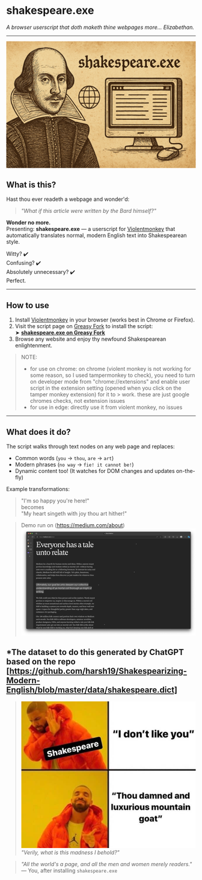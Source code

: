 # shakespeare.exe

*A browser userscript that doth maketh thine webpages more... Elizabethan.*

---
![banner](banner.png)  

## What is this?

Hast thou ever readeth a webpage and wonder'd:

> *"What if this article were written by the Bard himself?"*

**Wonder no more.**  
Presenting: **shakespeare.exe** — a userscript for [Violentmonkey](https://violentmonkey.github.io/) that automatically translates normal, modern English text into Shakespearean style.

Witty? ✔️  
Confusing? ✔️  
Absolutely unnecessary? ✔️  
Perfect.

---

## How to use

1. Install [Violentmonkey](https://violentmonkey.github.io/) in your browser (works best in Chrome or Firefox).
2. Visit the script page on [Greasy Fork](https://greasyfork.org/) to install the script:  
   ➤ **[shakespeare.exe on Greasy Fork](https://greasyfork.org/en/scripts/540238-shakespeare-exe)**
3. Browse any website and enjoy thy newfound Shakespearean enlightenment.

> NOTE:
> - for use on chrome:
> on chrome (violent monkey is not working for some reason, so I used tampermonkey to check), you need to turn on developer mode from "chrome://extensions" and enable user script in the extension setting (opened when you click on the tamper monkey extension) for it to > work. these are just google chromes checks, not extension issues
> - for use in edge:
> directly use it from violent monkey, no issues

---

## What does it do?

The script walks through text nodes on any web page and replaces:

- Common words (`you` → `thou`, `are` → `art`)
- Modern phrases (`no way` → `fie! it cannot be!`)
- Dynamic content too! (It watches for DOM changes and updates on-the-fly)

Example transformations:

> "I'm so happy you're here!"  
> becomes  
> "My heart singeth with joy thou art hither!"

> Demo run on (https://medium.com/about)
> ![demo run](demo.png)  

*The dataset to do this generated by ChatGPT based on the repo [https://github.com/harsh19/Shakespearizing-Modern-English/blob/master/data/shakespeare.dict]
---

> ![shookspeare meme](meme.jpg)  
> *"Verily, what is this madness I behold?"*



> _"All the world's a page, and all the men and women merely readers."_  
> — You, after installing `shakespeare.exe`
